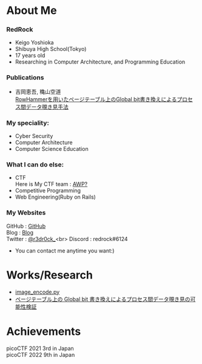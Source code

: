# About Me
### RedRock<br>
- Keigo Yoshioka
- Shibuya High School(Tokyo)
- 17 years old
- Researching in Computer Architecture, and Programming Education

### Publications
- 吉岡恵吾, 穐山空道<br>
  [RowHammerを用いたページテーブル上のGlobal bit書き換えによるプロセス間データ覗き見手法](https://ipsj.ixsq.nii.ac.jp/ej/?action=pages_view_main&active_action=repository_view_main_item_detail&item_id=227149&item_no=1&page_id=13&block_id=8)

### My speciality: <br>
- Cyber Security
- Computer Architecture
- Computer Science Education

### What I can do else: <br>
- CTF<br>
Here is My CTF team : [AWP?](https://ctftime.org/team/154623) <br>
- Competitive Programming
- Web Engineering(Ruby on Rails)

### My Websites
GitHub : [GitHub](https://github.com/r3dr000ck)<br>
Blog : [Blog](https://r3dr0ck.hatenablog.com/)<br>
Twitter : [@r3dr0ck_](https://twitter.com/r3dr0ck_)<br>
Discord : redrock#6124
- You can contact me anytime you want:)

# Works/Research
- [image_encode.py](https://github.com/r3dr000ck/image_encoder)
- [ページテーブル上の Global bit 書き換えによるプロセス間データ覗き見の可能性検証](https://www.gakkai-web.net/ipsj/85/event/html/event/B-14.html)

# Achievements
picoCTF 2021 3rd in Japan<br>
picoCTF 2022 9th in Japan
